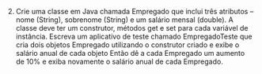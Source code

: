 2. Crie uma classe em Java chamada Empregado que inclui três atributos – nome (String), sobrenome (String) e um salário mensal (double). A classe deve ter um construtor, métodos get e set para cada variável de instância. Escreva um aplicativo de teste chamado EmpregadoTeste que cria dois objetos Empregado utilizando o construtor criado e exibe o salário anual de cada objeto Então dê a cada Empregado um aumento de 10% e exiba novamente o salário anual de cada Empregado.
